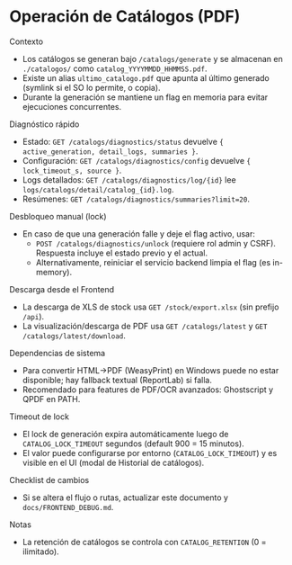 <!-- NG-HEADER: Nombre de archivo: CATALOGS_OPERATIONS.md -->
<!-- NG-HEADER: Ubicación: docs/CATALOGS_OPERATIONS.md -->
<!-- NG-HEADER: Descripción: Operación de catálogos: locks, diagnóstico, limpieza, descargas -->
<!-- NG-HEADER: Lineamientos: Ver AGENTS.md -->

Operación de Catálogos (PDF)
============================

Contexto
- Los catálogos se generan bajo `/catalogs/generate` y se almacenan en `./catalogos/` como `catalog_YYYYMMDD_HHMMSS.pdf`.
- Existe un alias `ultimo_catalogo.pdf` que apunta al último generado (symlink si el SO lo permite, o copia).
- Durante la generación se mantiene un flag en memoria para evitar ejecuciones concurrentes.

Diagnóstico rápido
- Estado: `GET /catalogs/diagnostics/status` devuelve `{ active_generation, detail_logs, summaries }`.
- Configuración: `GET /catalogs/diagnostics/config` devuelve `{ lock_timeout_s, source }`.
- Logs detallados: `GET /catalogs/diagnostics/log/{id}` lee `logs/catalogs/detail/catalog_{id}.log`.
- Resúmenes: `GET /catalogs/diagnostics/summaries?limit=20`.

Desbloqueo manual (lock)
- En caso de que una generación falle y deje el flag activo, usar:
  - `POST /catalogs/diagnostics/unlock` (requiere rol admin y CSRF). Respuesta incluye el estado previo y el actual.
  - Alternativamente, reiniciar el servicio backend limpia el flag (es in-memory).

Descarga desde el Frontend
- La descarga de XLS de stock usa `GET /stock/export.xlsx` (sin prefijo `/api`).
- La visualización/descarga de PDF usa `GET /catalogs/latest` y `GET /catalogs/latest/download`.

Dependencias de sistema
- Para convertir HTML→PDF (WeasyPrint) en Windows puede no estar disponible; hay fallback textual (ReportLab) si falla.
- Recomendado para features de PDF/OCR avanzados: Ghostscript y QPDF en PATH.

Timeout de lock
- El lock de generación expira automáticamente luego de `CATALOG_LOCK_TIMEOUT` segundos (default 900 = 15 minutos).
- El valor puede configurarse por entorno (`CATALOG_LOCK_TIMEOUT`) y es visible en el UI (modal de Historial de catálogos).

Checklist de cambios
- Si se altera el flujo o rutas, actualizar este documento y `docs/FRONTEND_DEBUG.md`.

Notas
- La retención de catálogos se controla con `CATALOG_RETENTION` (0 = ilimitado).
